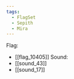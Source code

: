 ```yaml
---
tags:
  - FlagSet
  - Sepith
  - Mira
---
```

Flag:
- [[flag_10405]]
Sound:
- [[sound_43]]
- [[sound_17]]
